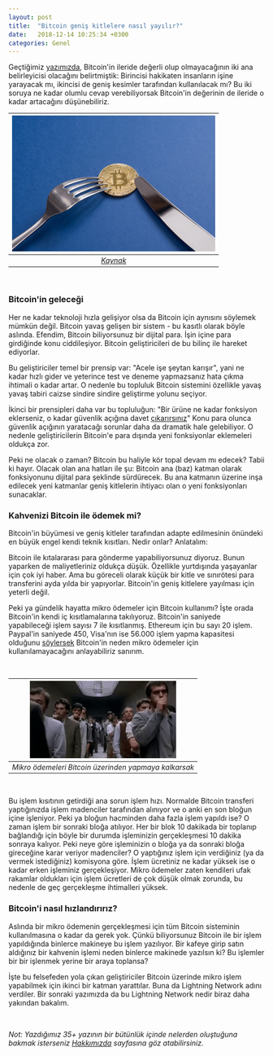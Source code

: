 ```yaml
---
layout: post
title:  "Bitcoin geniş kitlelere nasıl yayılır?"
date:   2018-12-14 10:25:34 +0300
categories: Genel
---
```


Geçtiğimiz [yazımızda](https://ademimerkezi.com/genel/2018/12/07/ne-olacak-su-bitcoinin-hali.html), Bitcoin'in ileride değerli olup olmayacağının iki ana belirleyicisi olacağını belirtmiştik: Birincisi hakikaten insanların işine yarayacak mı, ikincisi de geniş kesimler tarafından kullanılacak mı? Bu iki soruya ne kadar olumlu cevap verebiliyorsak Bitcoin'in değerinin de ileride o kadar artacağını düşünebiliriz. 
&nbsp;

| ![some-food-for-thought-about-bitcoin-2.jpg](/assets/some-food-for-thought-about-bitcoin-2.jpg) | 
|:--:| 
| *[Kaynak](https://photos.icons8.com/some-food-for-thought-about-bitcoin-5a7c0a678b6588000181ced6)* |

&nbsp;

### Bitcoin'in geleceği

Her ne kadar teknoloji hızla gelişiyor olsa da Bitcoin için aynısını söylemek mümkün değil. Bitcoin yavaş gelişen bir sistem - bu kasıtlı olarak böyle aslında. Efendim, Bitcoin biliyorsunuz bir dijital para. İşin içine para girdiğinde konu ciddileşiyor. Bitcoin geliştiricileri de bu bilinç ile hareket ediyorlar. 

Bu geliştiriciler temel bir prensip var: "Acele işe şeytan karışır", yani ne kadar hızlı gider ve yeterince test ve deneme yapmazsanız hata çıkma ihtimali o kadar artar. O nedenle bu topluluk Bitcoin sistemini özellikle yavaş yavaş tabiri caizse sindire sindire geliştirme yolunu seçiyor. 

İkinci bir prensipleri daha var bu topluluğun: "Bir ürüne ne kadar fonksiyon eklerseniz, o kadar güvenlik açığına davet [çıkarırsınız](https://twitter.com/NickSzabo4/status/956507150012026882)" Konu para olunca güvenlik açığının yaratacağı sorunlar daha da dramatik hale gelebiliyor. O nedenle geliştiricilerin Bitcoin'e para dışında yeni fonksiyonlar eklemeleri oldukça zor. 

Peki ne olacak o zaman? Bitcoin bu haliyle kör topal devam mı edecek? Tabii ki hayır. Olacak olan ana hatları ile şu: Bitcoin ana (baz) katman olarak fonksiyonunu dijital para şeklinde sürdürecek. Bu ana katmanın üzerine inşa edilecek yeni katmanlar geniş kitlelerin ihtiyacı olan o yeni fonksiyonları sunacaklar. 

### Kahvenizi Bitcoin ile ödemek mi?

Bitcoin'in büyümesi ve geniş kitleler tarafından adapte edilmesinin önündeki en büyük engel kendi teknik kısıtları. Nedir onlar? Anlatalım: 

Bitcoin ile kıtalararası para gönderme yapabiliyorsunuz diyoruz. Bunun yaparken de maliyetleriniz oldukça düşük. Özellikle yurtdışında yaşayanlar için çok iyi haber. Ama bu göreceli olarak küçük bir kitle ve sınırötesi para transferini ayda yılda bir yapıyorlar. Bitcoin'in geniş kitlelere yayılması için yeterli değil. 

Peki ya gündelik hayatta mikro ödemeler için Bitcoin kullanımı? İşte orada Bitcoin'in kendi iç kısıtlamalarına takılıyoruz. Bitcoin'in saniyede yapabileceği işlem sayısı 7 ile kısıtlanmış. Ethereum için bu sayı 20 işlem. Paypal'in saniyede 450, Visa'nın ise 56.000 işlem yapma kapasitesi olduğunu [söylersek](https://altcointoday.com/bitcoin-ethereum-vs-visa-paypal-transactions-per-second/) Bitcoin'in neden mikro ödemeler için kullanılamayacağını anlayabiliriz sanırım. 

&nbsp;

| ![queue.gif](/assets/queue.gif) | 
|:--:| 
| *Mikro ödemeleri Bitcoin üzerinden yapmaya kalkarsak* |

&nbsp;

Bu işlem kısıtının getirdiği ana sorun işlem hızı. Normalde Bitcoin transferi yaptığınızda işlem madenciler tarafından alınıyor ve o anki en son bloğun içine işleniyor. Peki ya bloğun hacminden daha fazla işlem yapıldı ise? O zaman işlem bir sonraki bloğa atılıyor. Her bir blok 10 dakikada bir toplanıp bağlandığı için böyle bir durumda işleminizin gerçekleşmesi 10 dakika sonraya kalıyor. Peki neye göre işleminizin o bloğa ya da sonraki bloğa gireceğine karar veriyor madenciler? O yaptığınız işlem için verdiğiniz (ya da vermek istediğiniz) komisyona göre. İşlem ücretiniz ne kadar yüksek ise o kadar erken işleminiz gerçekleşiyor. Mikro ödemeler zaten kendileri ufak rakamlar oldukları için işlem ücretleri de çok düşük olmak zorunda, bu nedenle de geç gerçekleşme ihtimalleri yüksek. 

### Bitcoin'i nasıl hızlandırırız?

Aslında bir mikro ödemenin gerçekleşmesi için tüm Bitcoin sisteminin kullanılmasına o kadar da gerek yok. Çünkü biliyorsunuz Bitcoin ile bir işlem yapıldığında binlerce makineye bu işlem yazılıyor. Bir kafeye girip satın aldığınız bir kahvenin işlemi neden binlerce makinede yazılsın ki? Bu işlemler bir bir işlenmek yerine bir araya toplansa?

İşte bu felsefeden yola çıkan geliştiriciler Bitcoin üzerinde mikro işlem yapabilmek için ikinci bir katman yarattılar. Buna da Lightning Network adını verdiler.  Bir sonraki yazımızda da bu Lightning Network nedir biraz daha yakından bakalım.

&nbsp;

*Not: Yazdığımız 35+ yazının bir bütünlük içinde nelerden oluştuğuna bakmak isterseniz [Hakkımızda](http://ademimerkezi.com/about/) sayfasına göz atabilirsiniz.* 

